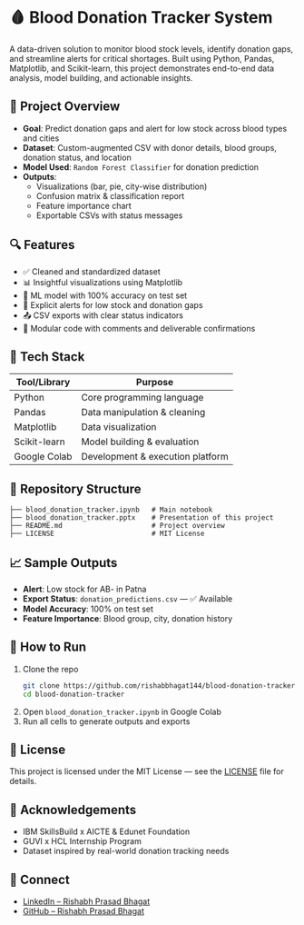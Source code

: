 # 🩸 Blood Donation Tracker System

A data-driven solution to monitor blood stock levels, identify donation gaps, and streamline alerts for critical shortages. Built using Python, Pandas, Matplotlib, and Scikit-learn, this project demonstrates end-to-end data analysis, model building, and actionable insights.

## 📌 Project Overview

- **Goal**: Predict donation gaps and alert for low stock across blood types and cities  
- **Dataset**: Custom-augmented CSV with donor details, blood groups, donation status, and    location  
- **Model Used**: `Random Forest Classifier` for donation prediction  
- **Outputs**:  
  - Visualizations (bar, pie, city-wise distribution)  
  - Confusion matrix & classification report  
  - Feature importance chart  
  - Exportable CSVs with status messages  

## 🔍 Features

- ✅ Cleaned and standardized dataset  
- 📊 Insightful visualizations using Matplotlib  
- 🧠 ML model with 100% accuracy on test set  
- 🚨 Explicit alerts for low stock and donation gaps  
- 📤 CSV exports with clear status indicators  
- 📁 Modular code with comments and deliverable confirmations  

## 🧪 Tech Stack

| Tool/Library       | Purpose                          |
|--------------------|----------------------------------|
| Python             | Core programming language        |
| Pandas             | Data manipulation & cleaning     |
| Matplotlib         | Data visualization               |
| Scikit-learn       | Model building & evaluation      |
| Google Colab       | Development & execution platform |

## 📂 Repository Structure

```
├── blood_donation_tracker.ipynb   # Main notebook
├── blood_donation_tracker.pptx    # Presentation of this project
├── README.md                      # Project overview
├── LICENSE                        # MIT License
```

## 📈 Sample Outputs

- **Alert**: Low stock for AB- in Patna  
- **Export Status**: `donation_predictions.csv` — ✅ Available  
- **Model Accuracy**: 100% on test set  
- **Feature Importance**: Blood group, city, donation history  

## 🚀 How to Run

1. Clone the repo  
   ```bash
   git clone https://github.com/rishabbhagat144/blood-donation-tracker.git
   cd blood-donation-tracker
   ```
2. Open `blood_donation_tracker.ipynb` in Google Colab  
3. Run all cells to generate outputs and exports  

## 📜 License

This project is licensed under the MIT License — see the [LICENSE](LICENSE) file for details.

## 🙌 Acknowledgements

- IBM SkillsBuild x AICTE & Edunet Foundation  
- GUVI x HCL Internship Program  
- Dataset inspired by real-world donation tracking needs  

## 🔗 Connect

- [LinkedIn – Rishabh Prasad Bhagat](https://www.linkedin.com/in/rishabh-prasad-bhagat-1798a528b)  
- [GitHub – Rishabh Prasad Bhagat](https://github.com/rishabbhagat144)

